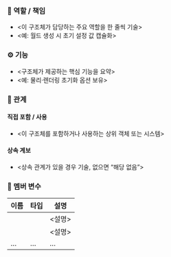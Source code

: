 ### 🧩 역할 / 책임
- <이 구조체가 담당하는 주요 역할을 한 줄씩 기술>
- <예: 월드 생성 시 초기 설정 값 캡슐화>

### ⚙️ 기능
- <구조체가 제공하는 핵심 기능을 요약>
- <예: 물리·렌더링 초기화 옵션 보유>

### 🔗 관계
#### 직접 포함 / 사용
- <이 구조체를 포함하거나 사용하는 상위 객체 또는 시스템>

#### 상속 계보
- <상속 관계가 있을 경우 기술, 없으면 “해당 없음”>

### 🧬 멤버 변수

| 이름 | 타입 | 설명 |
|------|------|------|
| <Member1> | <Type> | <설명> |
| <Member2> | <Type> | <설명> |
| … | … | … |
